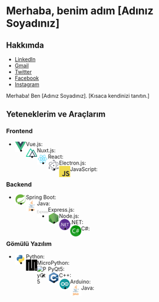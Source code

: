 # Merhaba, benim adım [Adınız Soyadınız]

## Hakkımda
- [LinkedIn](https://www.linkedin.com/in/linkedin-profiliniz/)
- [Gmail](mailto:mail_adresiniz@gmail.com)
- [Twitter](https://twitter.com/twitter_profiliniz)
- [Facebook](https://www.facebook.com/facebook_profiliniz)
- [Instagram](https://www.instagram.com/instagram_profiliniz)

Merhaba! Ben [Adınız Soyadınız]. [Kısaca kendinizi tanıtın.]

## Yeteneklerim ve Araçlarım

### Frontend
- Vue.js: <img align="left" alt="Vue.js" width="30px" src="https://raw.githubusercontent.com/github/explore/main/topics/vue/vue.png" />
- Nuxt.js: <img align="left" alt="Nuxt.js" width="30px" src="https://raw.githubusercontent.com/github/explore/main/topics/nuxt/nuxt.png" />
- React: <img align="left" alt="React" width="30px" src="https://raw.githubusercontent.com/github/explore/main/topics/react/react.png" />
- Electron.js: <img align="left" alt="Electron.js" width="30px" src="https://raw.githubusercontent.com/github/explore/main/topics/electron/electron.png" />
- JavaScript: <img align="left" alt="JavaScript" width="30px" src="https://raw.githubusercontent.com/github/explore/main/topics/javascript/javascript.png" />

### Backend
- Spring Boot: <img align="left" alt="Spring Boot" width="30px" src="https://raw.githubusercontent.com/github/explore/main/topics/spring-boot/spring-boot.png" />
- Java: <img align="left" alt="Java" width="30px" src="https://raw.githubusercontent.com/github/explore/main/topics/java/java.png" />
- Express.js: <img align="left" alt="Express.js" width="30px" src="https://raw.githubusercontent.com/github/explore/main/topics/express/express.png" />
- Node.js: <img align="left" alt="Node.js" width="30px" src="https://raw.githubusercontent.com/github/explore/main/topics/nodejs/nodejs.png" />
- .NET: <img align="left" alt=".NET" width="30px" src="https://raw.githubusercontent.com/github/explore/main/topics/dotnet/dotnet.png" />
- C#: <img align="left" alt="C#" width="30px" src="https://raw.githubusercontent.com/github/explore/main/topics/csharp/csharp.png" />

### Gömülü Yazılım
- Python: <img align="left" alt="Python" width="30px" src="https://raw.githubusercontent.com/github/explore/main/topics/python/python.png" />
- MicroPython: <img align="left" alt="MicroPython" width="30px" src="https://raw.githubusercontent.com/github/explore/main/topics/micropython/micropython.png" />
- PyQt5: <img align="left" alt="PyQt5" width="30px" src="https://raw.githubusercontent.com/github/explore/main/topics/pyqt/pyqt.png" />
- C++: <img align="left" alt="C++" width="30px" src="https://raw.githubusercontent.com/github/explore/main/topics/cpp/cpp.png" />
- Arduino: <img align="left" alt="Arduino" width="30px" src="https://raw.githubusercontent.com/github/explore/main/topics/arduino/arduino.png" />
- Java: <img align="left" alt="Java" width="30px" src="https://raw.githubusercontent.com/github/explore/main/topics/java/java.png" />

